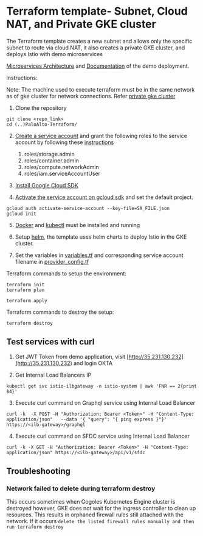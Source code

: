 # Terraform template- Subnet, Cloud NAT, and  Private GKE cluster

The Terraform template creates a new subnet and allows only the specific subnet to route via cloud NAT, it also creates a private GKE cluster, and deploys Istio with demo microservices


[Microservices Architecture](https://docs.google.com/presentation/d/1HAKWhTezFvcTG6b6OHpa_4DPSHyGTL5a359RIXwhnEI/edit?usp=sharing) and [Documentation](https://docs.google.com/document/d/1X_He7FWbJu88y9pR43YjkFxIGXHRdvTS0Vn0WsclW1s/edit?usp=sharing) of the demo deployment.


Instructions:

Note: The machine used to execute terraform must be in the same network as of gke cluster for network connections. Refer [private gke cluster](https://cloud.google.com/kubernetes-engine/docs/how-to/private-clusters)

1. Clone the repository
```
git clone <repo_link>
cd (..)PaloAlto-Terraform/
```

2. [Create a service account](https://cloud.google.com/iam/docs/creating-managing-service-accounts#creating_a_service_account) and grant the following roles to the service account by following these [instructions](https://cloud.google.com/iam/docs/granting-roles-to-service-accounts#granting_access_to_a_service_account_for_a_resource)
    1. roles/storage.admin
    2. roles/container.admin
    3. roles/compute.networkAdmin
    4. roles/iam.serviceAccountUser

3. [Install Google Cloud SDK](https://cloud.google.com/sdk/docs/quickstarts)

4. [Activate the service account on gcloud sdk](https://cloud.google.com/sdk/gcloud/reference/auth/activate-service-account) and set the default project.
```
gcloud auth activate-service-account --key-file=SA_FILE.json
gcloud init
```

5. [Docker](https://docs.docker.com/install/) and [kubectl](https://kubernetes.io/docs/tasks/tools/install-kubectl/) must be installed and running

6. Setup [helm](https://github.com/helm/helm), the template uses helm charts to deploy Istio in the GKE cluster.

7. Set the variables in [variables.tf](variables.tf) and corresponding service account filename in [provider_config.tf](provider_config.tf)

Terraform commands to setup the environment:
```
terraform init
terraform plan

terraform apply
```

Terraform commands to destroy the setup:
```
terraform destroy
```

## Test services with curl

1. Get JWT Token from demo application, visit [http://35.231.130.232](http://35.231.130.232) and login OKTA

2. Get Internal Load Balancers IP
```
kubectl get svc istio-ilbgateway -n istio-system | awk 'FNR == 2{print $4}'
```

3. Execute curl command on Graphql service using Internal Load Balancer
```
curl -k  -X POST -H "Authorization: Bearer <Token>" -H "Content-Type: application/json"   --data '{ "query": "{ ping express }"}' https://<ilb-gateway>/graphql
```

4. Execute curl command on SFDC service using Internal Load Balancer
```
curl -k -X GET -H "Authorization: Bearer <Token>" -H "Content-Type: application/json" https://<ilb-gateway>/api/v1/sfdc
```

## Troubleshooting

### Network failed to delete during terraform destroy

This occurs sometimes when Gogoles Kubernetes Engine cluster is destroyed however, GKE does not wait for the ingress controller to clean up resources. This results in orphaned firewall rules still attached with the network. If it occurs `delete the listed firewall rules manually and then run terraform destroy`
